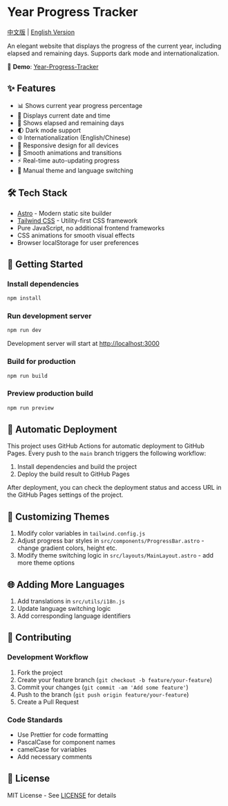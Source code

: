 # Year Progress Tracker

[中文版](README.md) | [English Version](README_EN.md)

An elegant website that displays the progress of the current year, including elapsed and remaining days. Supports dark mode and internationalization.

🔗 **Demo**: [Year-Progress-Tracker](https://eyozy.github.io/Year-Progress-Tracker/)

## ✨ Features

- 📊 Shows current year progress percentage
- 📅 Displays current date and time
- 🔢 Shows elapsed and remaining days
- 🌓 Dark mode support
- 🌐 Internationalization (English/Chinese)
- 📱 Responsive design for all devices
- 🎨 Smooth animations and transitions
- ⚡ Real-time auto-updating progress
- 🔄 Manual theme and language switching

## 🛠️ Tech Stack

- [Astro](https://astro.build) - Modern static site builder
- [Tailwind CSS](https://tailwindcss.com) - Utility-first CSS framework
- Pure JavaScript, no additional frontend frameworks
- CSS animations for smooth visual effects
- Browser localStorage for user preferences

## 🚀 Getting Started

### Install dependencies

```bash
npm install
```

### Run development server

```bash
npm run dev
```

Development server will start at [http://localhost:3000](http://localhost:3000)

### Build for production

```bash
npm run build
```

### Preview production build

```bash
npm run preview
```

## 🚀 Automatic Deployment

This project uses GitHub Actions for automatic deployment to GitHub Pages. Every push to the `main` branch triggers the following workflow:

1. Install dependencies and build the project
2. Deploy the build result to GitHub Pages

After deployment, you can check the deployment status and access URL in the GitHub Pages settings of the project.

## 🎨 Customizing Themes

1. Modify color variables in `tailwind.config.js`
2. Adjust progress bar styles in `src/components/ProgressBar.astro` - change gradient colors, height etc.
3. Modify theme switching logic in `src/layouts/MainLayout.astro` - add more theme options

## 🌐 Adding More Languages

1. Add translations in `src/utils/i18n.js`
2. Update language switching logic
3. Add corresponding language identifiers

## 🤝 Contributing

### Development Workflow

1. Fork the project
2. Create your feature branch (`git checkout -b feature/your-feature`)
3. Commit your changes (`git commit -am 'Add some feature'`)
4. Push to the branch (`git push origin feature/your-feature`)
5. Create a Pull Request

### Code Standards

- Use Prettier for code formatting
- PascalCase for component names
- camelCase for variables
- Add necessary comments

## 📜 License

MIT License - See [LICENSE](LICENSE) for details
